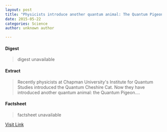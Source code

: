 ```yaml
---
layout: post
title: "Physicists introduce another quantum animal: The Quantum Pigeon"
date: 2015-05-22
categories: Science
author: unknown author

---
```



#### Digest
>digest unavailable

#### Extract
>Recently physicists at Chapman University's Institute for Quantum Studies introduced the Quantum Cheshire Cat. Now they have introduced another quantum animal: the Quantum Pigeon....

#### Factsheet
>factsheet unavailable

[Visit Link](http://phys.org/news326465672.html)


